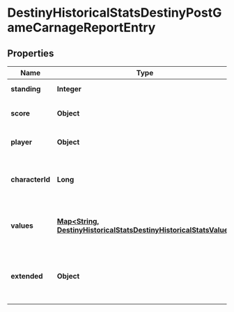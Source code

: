 
# DestinyHistoricalStatsDestinyPostGameCarnageReportEntry

## Properties
Name | Type | Description | Notes
------------ | ------------- | ------------- | -------------
**standing** | **Integer** | Standing of the player |  [optional]
**score** | **Object** | Score of the player if available |  [optional]
**player** | **Object** | Identity details of the player |  [optional]
**characterId** | **Long** | ID of the player&#39;s character used in the activity. |  [optional]
**values** | [**Map&lt;String, DestinyHistoricalStatsDestinyHistoricalStatsValue&gt;**](DestinyHistoricalStatsDestinyHistoricalStatsValue.md) | Collection of stats for the player in this activity. |  [optional]
**extended** | **Object** | Extended data extracted from the activity blob. |  [optional]



